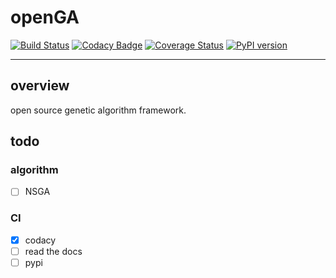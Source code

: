 # openGA

[![Build Status](https://app.travis-ci.com/neal-nie/openGA.svg?branch=master)](https://app.travis-ci.com/neal-nie/openGA) [![Codacy Badge](https://api.codacy.com/project/badge/Grade/704a0911fb254509b28fae6d9c750533)](https://app.codacy.com/gh/neal-nie/openGA?utm_source=github.com&utm_medium=referral&utm_content=neal-nie/openGA&utm_campaign=Badge_Grade_Settings) [![Coverage Status](https://coveralls.io/repos/github/neal-nie/openGA/badge.svg?branch=master)](https://coveralls.io/github/neal-nie/openGA?branch=master)
[![PyPI version](https://badge.fury.io/py/openGA.svg)](https://badge.fury.io/py/openGA)

---

## overview

open source genetic algorithm framework.

## todo

### algorithm

- [ ] NSGA

### CI

- [x] codacy
- [ ] read the docs
- [ ] pypi
